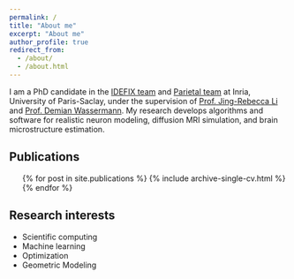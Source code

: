 ```yaml
---
permalink: /
title: "About me"
excerpt: "About me"
author_profile: true
redirect_from: 
  - /about/
  - /about.html
---
```


I am a PhD candidate in the [IDEFIX team](https://uma.ensta-paris.fr/idefix/) and [Parietal team](https://team.inria.fr/parietal/) at Inria, University of Paris-Saclay, under the supervision of [Prof. Jing-Rebecca Li](http://www.cmap.polytechnique.fr/~jingrebeccali/) and [Prof. Demian Wassermann](https://pages.saclay.inria.fr/demian.wassermann/). My research develops algorithms and software for realistic neuron modeling, diffusion MRI simulation, and brain microstructure estimation.

## Publications

  <ul>{% for post in site.publications %}
    {% include archive-single-cv.html %}
  {% endfor %}</ul>

## Research interests

- Scientific computing
- Machine learning
- Optimization
- Geometric Modeling
